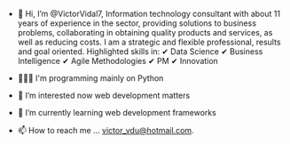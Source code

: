 - 👋 Hi, I’m @VictorVidal7, Information technology consultant with about 11 years of experience in the sector, providing solutions to business problems, collaborating in obtaining quality products and services, as well as reducing costs.
I am a strategic and flexible professional, results and goal oriented. 
Highlighted skills in: ✔ Data Science ✔ Business Intelligence ✔ Agile Methodologies ✔ PM ✔ Innovation

- 🙋🏻‍♂️ I'm programming mainly on Python
- 👀 I’m interested now web development matters
- 🌱 I’m currently learning web development frameworks
- 📫 How to reach me ... victor_vdu@hotmail.com. 

<!---
VictorVidal7/VictorVidal7 is a ✨ special ✨ repository because its `README.md` (this file) appears on your GitHub profile.
You can click the Preview link to take a look at your changes.
--->
